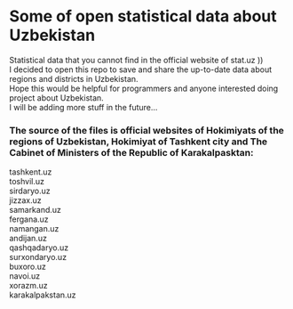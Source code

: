# Some of open statistical data about Uzbekistan
Statistical data that you cannot find in the official website of stat.uz ))  
I decided to open this repo to save and share the up-to-date data about regions and districts in Uzbekistan.  
Hope this would be helpful for programmers and anyone interested doing project about Uzbekistan.  
I will be adding more stuff in the future...  

### The source of the files is official websites of Hokimiyats of the regions of Uzbekistan, Hokimiyat of Tashkent city and The Cabinet of Ministers of the Republic of Karakalpasktan:
tashkent.uz  
toshvil.uz  
sirdaryo.uz  
jizzax.uz  
samarkand.uz  
fergana.uz  
namangan.uz  
andijan.uz  
qashqadaryo.uz  
surxondaryo.uz  
buxoro.uz  
navoi.uz  
xorazm.uz  
karakalpakstan.uz  
